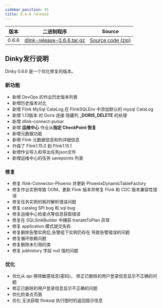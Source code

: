 ```yaml
---
sidebar_position: 91
title: 0.6.6 release
---
```




| 版本    | 二进制程序                                                                                                                 | Source                                                                                |
|-------|-----------------------------------------------------------------------------------------------------------------------|---------------------------------------------------------------------------------------|
| 0.6.6 | [dlink-release-0.6.6.tar.gz](https://github.com/DataLinkDC/dlink/releases/download/v0.6.6/dlink-release-0.6.6.tar.gz) | [Source code (zip)](https://github.com/DataLinkDC/dlink/archive/refs/tags/v0.6.6.zip) |


## Dinky发行说明

Dinky 0.6.6 是一个优化修复的版本。

### 新功能

- 新增 DevOps 的作业历史版本列表
- 新增历史版本对比
- 新增 Flink MySql CataLog,在 FlinkSQLEnv 中添加默认的 mysql CataLog
- 新增 1.13版本 的 Doris 连接 隐藏列 **_DORIS_DELETE** 的处理
- 新增 dlink-connect-pulsar
- 新增 **运维中心** 作业从**指定 CheckPoint 恢复**
- 新增元数据功能
- 新增 Flink 元数据信息和列详细信息
- 升级了 Flink1.15.0 到 Flink1.15.1
- 新增作业导入和导出任务json文件
- 新增运维中心的任务 savepoints 列表

### 修复

- 修复 flink-Connector-Phoenix 并更新 PhoenixDynamicTableFactory
- 修复作业实例导致 OOM，更新 Flink 版本并修复 Flink 和 CDC 版本兼容性错误
- 修复任务实例的耗时解析错误问题
- 修复 catalog SPI bug 和 sql bug
- 修复运维中心检查点等信息获取错误
- 修复在 SQLSinkBuilder 中捕获 tranateToPlan 异常
- 修复 application 模式提交失败 
- 修复删除告警实例后,告警组下实例仍存在 导致告警错误的问题
- 修复循环依赖问题
- 修复删除未引用的类
- 修复 jobhistory 字段 null 值的问题

### 优化

- 优化从 api 移除敏感信息(密码)， 修正已删除的用户登录信息显示不正确的问题
- 修正已删除的用户登录信息显示不正确的问题
- 优化检查点页面
- 优化 无法获取 flinksql 执行图时的返回提示信息
